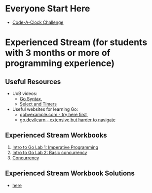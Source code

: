 # Everyone Start Here

* [Code-A-Clock Challenge](https://uob-summerschool.github.io/code-a-clock/)

# Experienced Stream (for students with 3 months or more of programming experience)

## Useful Resources

* UoB videos:
  * [Go Syntax](https://uob-my.sharepoint.com/personal/sh1670_bristol_ac_uk/_layouts/15/stream.aspx?id=%2Fpersonal%2Fsh1670%5Fbristol%5Fac%5Fuk%2FDocuments%2FStream%20Migrated%20Videos%2FConcurrency%20Lecture%202%2C%20part%202%2D20201008%5F012118%2Emp4&nav=eyJyZWZlcnJhbEluZm8iOnsicmVmZXJyYWxBcHAiOiJTdHJlYW1XZWJBcHAiLCJyZWZlcnJhbFZpZXciOiJTaGFyZURpYWxvZy1MaW5rIiwicmVmZXJyYWxBcHBQbGF0Zm9ybSI6IldlYiIsInJlZmVycmFsTW9kZSI6InZpZXcifX0%3D&referrer=StreamWebApp%2EWeb&referrerScenario=AddressBarCopied%2Eview%2E32e59510%2Deeda%2D414f%2D97f4%2Dddf7143af683),
  * [Select and Timers](https://uob-my.sharepoint.com/:v:/r/personal/sh1670_bristol_ac_uk/Documents/Stream%20Migrated%20Videos/Concurrency%20Lecture%20Short%202-20201008_012113.mp4?csf=1&web=1&e=34UwpK&nav=eyJyZWZlcnJhbEluZm8iOnsicmVmZXJyYWxBcHAiOiJTdHJlYW1XZWJBcHAiLCJyZWZlcnJhbFZpZXciOiJTaGFyZURpYWxvZy1MaW5rIiwicmVmZXJyYWxBcHBQbGF0Zm9ybSI6IldlYiIsInJlZmVycmFsTW9kZSI6InZpZXcifX0%3D)
* Useful websites for learning Go:
  * [gobyexample.com - try here first](https://gobyexample.com/),
  * [go.dev/learn - extensive but harder to navigate](https://go.dev/learn/)

## Experienced Stream Workbooks
1. [Intro to Go Lab 1: Imperative Programming](https://github.com/UoB-SummerSchool/go-1)
2. [Intro to Go Lab 2: Basic concurrency](https://github.com/UoB-SummerSchool/go-2)
3. [Concurrency](https://github.com/UoB-SummerSchool/go-3)

##  Experienced Stream Workbook Solutions
* [here](https://github.com/UoB-SummerSchool/Lab-Solutions)
